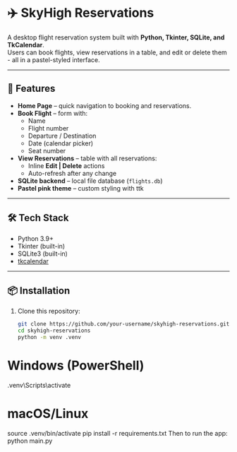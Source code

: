 # ✈️ SkyHigh Reservations

A desktop flight reservation system built with **Python, Tkinter, SQLite, and TkCalendar**.  
Users can book flights, view reservations in a table, and edit or delete them - all in a pastel-styled interface.

---

## 🚀 Features
- **Home Page** – quick navigation to booking and reservations.
- **Book Flight** – form with:
  - Name
  - Flight number
  - Departure / Destination
  - Date (calendar picker)
  - Seat number
- **View Reservations** – table with all reservations:
  - Inline **Edit | Delete** actions
  - Auto-refresh after any change
- **SQLite backend** – local file database (`flights.db`)
- **Pastel pink theme** – custom styling with ttk

---

## 🛠️ Tech Stack
- Python 3.9+
- Tkinter (built-in)
- SQLite3 (built-in)
- [tkcalendar](https://pypi.org/project/tkcalendar/)

---

## 📦 Installation

1. Clone this repository:
   ```bash
   git clone https://github.com/your-username/skyhigh-reservations.git
   cd skyhigh-reservations
   python -m venv .venv
  # Windows (PowerShell)
  .venv\Scripts\activate
  # macOS/Linux
  source .venv/bin/activate
  pip install -r requirements.txt
  Then to run the app:
  python main.py


